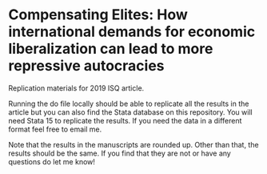 # Compensating Elites: How international demands for economic liberalization can lead to more repressive autocracies
Replication materials for 2019 ISQ article. 

Running the do file locally should be able to replicate all the results in the article but you can also find the Stata database on this repository. You will need Stata 15 to replicate the results. If you need the data in a different format feel free to email me. 

Note that the results in the manuscripts are rounded up. Other than that, the results should be the same. If you find that they are not or have any questions do let me know! 
